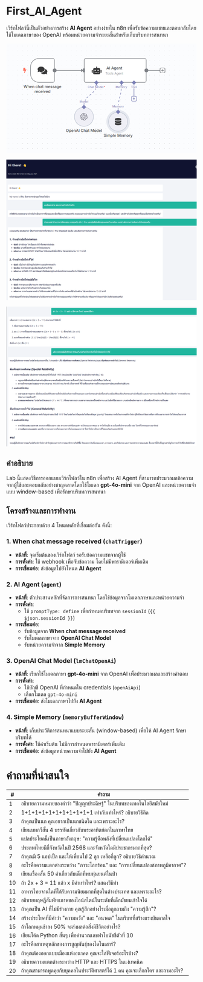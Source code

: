 
# First_AI_Agent

เวิร์กโฟลว์นี้เป็นตัวอย่างการสร้าง **AI Agent** อย่างง่ายใน n8n เพื่อรับข้อความแชทและตอบกลับโดยใช้โมเดลภาษาของ OpenAI พร้อมหน่วยความจำระยะสั้นสำหรับเก็บบริบทการสนทนา

![Alt text1](./img/01.png)

![Alt text2](./img/02.png)

![Alt text2](./img/03.png)

## คำอธิบาย

Lab นี้แสดงวิธีการออกแบบเวิร์กโฟลว์ใน n8n เพื่อสร้าง AI Agent ที่สามารถประมวลผลข้อความจากผู้ใช้และตอบกลับอย่างชาญฉลาดโดยใช้โมเดล **gpt-4o-mini** จาก OpenAI และหน่วยความจำแบบ window-based เพื่อรักษาบริบทการสนทนา

## โครงสร้างและการทำงาน

เวิร์กโฟลว์ประกอบด้วย 4 โหนดหลักที่เชื่อมต่อกัน ดังนี้:

### 1. When chat message received (`chatTrigger`)
- **หน้าที่**: จุดเริ่มต้นของเวิร์กโฟลว์ รอรับข้อความแชทจากผู้ใช้
- **การตั้งค่า**: ใช้ webhook เพื่อจับข้อความ โดยไม่มีพารามิเตอร์เพิ่มเติม
- **การเชื่อมต่อ**: ส่งข้อมูลไปยังโหนด **AI Agent**

### 2. AI Agent (`agent`)
- **หน้าที่**: ตัวประสานหลักที่จัดการการสนทนา โดยใช้ข้อมูลจากโมเดลภาษาและหน่วยความจำ
- **การตั้งค่า**:
  - ใช้ `promptType: define` เพื่อกำหนดบริบทจาก `sessionId` (`{{ $json.sessionId }}`)
- **การเชื่อมต่อ**:
  - รับข้อมูลจาก **When chat message received**
  - รับโมเดลภาษาจาก **OpenAI Chat Model**
  - รับหน่วยความจำจาก **Simple Memory**

### 3. OpenAI Chat Model (`lmChatOpenAi`)
- **หน้าที่**: เรียกใช้โมเดลภาษา **gpt-4o-mini** จาก OpenAI เพื่อประมวลผลและสร้างคำตอบ
- **การตั้งค่า**:
  - ใช้บัญชี OpenAI ที่กำหนดใน credentials (`openAiApi`)
  - เลือกโมเดล `gpt-4o-mini`
- **การเชื่อมต่อ**: ส่งโมเดลภาษาไปยัง **AI Agent**

### 4. Simple Memory (`memoryBufferWindow`)
- **หน้าที่**: เก็บประวัติการสนทนาแบบระยะสั้น (window-based) เพื่อให้ AI Agent รักษาบริบทได้
- **การตั้งค่า**: ใช้ค่าเริ่มต้น ไม่มีการกำหนดพารามิเตอร์เพิ่มเติม
- **การเชื่อมต่อ**: ส่งข้อมูลหน่วยความจำไปยัง **AI Agent**


# คำถามที่น่าสนใจ



| #  | คำถาม                                                                                                |
|----|------------------------------------------------------------------------------------------------------|
| 1  | อธิบายความหมายของคำว่า "ปัญญาประดิษฐ์" ในบริบทของเทคโนโลยีสมัยใหม่                                      |
| 2  | 1+1+1+1+1+1+1+1+1+1+1 เท่ากับเท่าไหร่? อธิบายวิธีคิด                                                   |
| 3  | ถ้าคุณเป็นนก คุณอยากเป็นนกชนิดใด และเพราะอะไร?                                                        |
| 4  | เขียนบทกวีสั้น 4 บรรทัดเกี่ยวกับพระอาทิตย์ตกในภาษาไทย                                                  |
| 5  | แปลประโยคนี้เป็นภาษาอังกฤษ: "ความรู้คือพลังที่เปลี่ยนแปลงโลกได้"                                     |
| 6  | ประเทศไทยมีกี่จังหวัดในปี 2568 และจังหวัดใดมีประชากรมากที่สุด?                                       |
| 7  | ถ้าคุณมี 5 แอปเปิ้ล และให้เพื่อนไป 2 ลูก เหลือกี่ลูก? อธิบายวิธีคำนวณ                                |
| 8  | อะไรคือความแตกต่างระหว่าง "ภาวะโลกร้อน" และ "การเปลี่ยนแปลงสภาพภูมิอากาศ"?                              |
| 9  | เขียนเรื่องสั้น 50 คำเกี่ยวกับเด็กที่พบหุ่นยนต์ในป่า                                                    |
| 10 | ถ้า 2x + 3 = 11 แล้ว x มีค่าเท่าไหร่? แสดงวิธีทำ                                                       |
| 11 | อาหารไทยจานใดที่ได้รับความนิยมมากที่สุดในต่างประเทศ และเพราะอะไร?                                       |
| 12 | อธิบายทฤษฎีสัมพัทธภาพของไอน์สไตน์ในระดับที่เด็กมัธยมเข้าใจได้                                            |
| 13 | ถ้าคุณเป็น AI ที่ไม่มีร่างกาย คุณรู้สึกอย่างไรเมื่อถูกถามถึง "ความรู้สึก"?                              |
| 14 | สร้างประโยคที่มีคำว่า "ความหวัง" และ "อนาคต" ในบริบทที่สร้างแรงบันดาลใจ                                 |
| 15 | ถ้าโลกหมุนช้าลง 50% จะส่งผลต่อสิ่งมีชีวิตอย่างไร?                                                      |
| 16 | เขียนโค้ด Python สั้นๆ เพื่อคำนวณเลขฟาโบนัชชีตัวที่ 10                                                |
| 17 | อะไรคือสาเหตุหลักของการสูญพันธุ์ของไดโนเสาร์?                                                          |
| 18 | ถ้าคุณต้องออกแบบเมืองแห่งอนาคต คุณจะใส่ฟีเจอร์อะไรบ้าง?                                               |
| 19 | อธิบายความแตกต่างระหว่าง HTTP และ HTTPS ในแง่เทคนิค                                                    |
| 20 | ถ้าคุณสามารถพูดคุยกับบุคคลในประวัติศาสตร์ได้ 1 คน คุณจะเลือกใคร และถามอะไร?                            |
